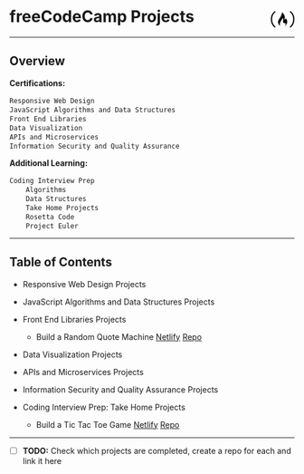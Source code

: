 # freeCodeCamp Projects <img src="free-code-camp-brands.svg" width="42" style="float:right; transform:translateY(3px);">

---
## Overview


**Certifications:**

    Responsive Web Design
    JavaScript Algorithms and Data Structures
    Front End Libraries
    Data Visualization
    APIs and Microservices
    Information Security and Quality Assurance

**Additional Learning:**

    Coding Interview Prep
        Algorithms
        Data Structures
        Take Home Projects
        Rosetta Code
        Project Euler

---
## Table of Contents

* Responsive Web Design Projects
* JavaScript Algorithms and Data Structures Projects
* Front End Libraries Projects
    * Build a Random Quote Machine [Netlify](https://fcc-random-quotes.netlify.com/) [Repo](https://github.com/mediasittich/freeCodeCamp_random_quote_machine)
* Data Visualization Projects
* APIs and Microservices Projects
* Information Security and Quality Assurance Projects

* Coding Interview Prep: Take Home Projects
    * Build a Tic Tac Toe Game [Netlify](https://fcc-tictactoe-game.netlify.com/) [Repo](https://github.com/mediasittich/freeCodeCamp_tictactoe_game)

---
- [ ] 	**TODO:** Check which projects are completed, create a repo for each and link it here
